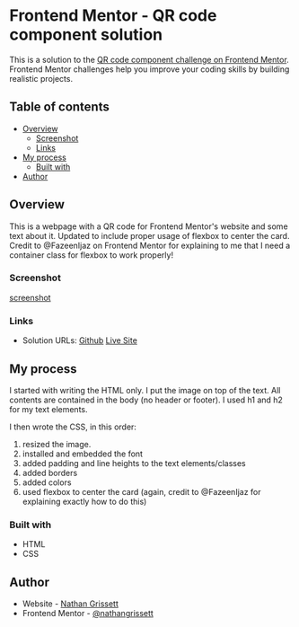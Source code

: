 # Frontend Mentor - QR code component solution

This is a solution to the [QR code component challenge on Frontend Mentor](https://www.frontendmentor.io/challenges/qr-code-component-iux_sIO_H). Frontend Mentor challenges help you improve your coding skills by building realistic projects. 

## Table of contents

- [Overview](#overview)
  - [Screenshot](#screenshot)
  - [Links](#links)
- [My process](#my-process)
  - [Built with](#built-with)
- [Author](#author)

## Overview

This is a webpage with a QR code for Frontend Mentor's website and some text about it. Updated to include proper usage of flexbox to center the card. Credit to @FazeenIjaz on Frontend Mentor for explaining to me that I need a container class for flexbox to work properly!

### Screenshot

[screenshot](finalproduct/screenshot.png)

### Links

- Solution URLs: [Github](https://github.com/nathangrissett/QR-code)
[Live Site](https://nathangrissett.github.io/QR-code/)

## My process

I started with writing the HTML only. I put the image on top of the text. All contents are contained in the body (no header or footer). I used h1 and h2 for my text elements.

I then wrote the CSS, in this order: 
1. resized the image.
2. installed and embedded the font
3. added padding and line heights to the text elements/classes
4. added borders
5. added colors
6. used flexbox to center the card (again, credit to @FazeenIjaz for explaining exactly how to do this)

### Built with

- HTML
- CSS

## Author

- Website - [Nathan Grissett](https://github.com/nathangrissett)
- Frontend Mentor - [@nathangrissett](https://www.frontendmentor.io/profile/nathangrissett)
